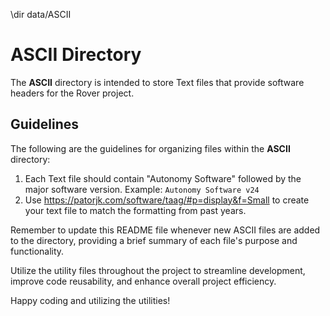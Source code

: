\dir data/ASCII

# ASCII Directory

The **ASCII** directory is intended to store Text files that provide software headers for the Rover project.

## Guidelines

The following are the guidelines for organizing files within the **ASCII** directory:

1. Each Text file should contain "Autonomy Software" followed by the major software version. Example: `Autonomy Software v24`
2. Use https://patorjk.com/software/taag/#p=display&f=Small to create your text file to match the formatting from past years.

Remember to update this README file whenever new ASCII files are added to the directory, providing a brief summary of each file's purpose and functionality.

Utilize the utility files throughout the project to streamline development, improve code reusability, and enhance overall project efficiency.

Happy coding and utilizing the utilities!